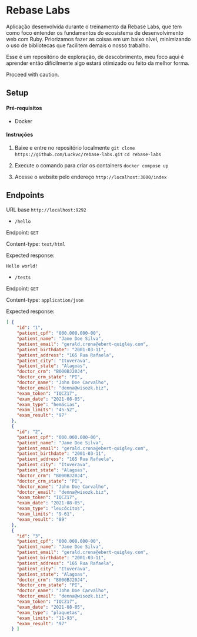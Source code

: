 # Rebase Labs

Aplicação desenvolvida durante o treinamento da Rebase Labs, que tem como foco entender os fundamentos do ecosistema de desenvolvimento web com Ruby. Priorizamos fazer as coisas em um baixo nível, minimizando o uso de bibliotecas que facilitem demais o nosso trabalho.

Esse é um repositório de exploração, de descobrimento, meu foco aqui é aprender então difícilmente algo estará otimizado ou feito da melhor forma. 

Proceed with caution. 

## Setup

#### Pré-requisitos

- Docker

#### Instruções

1. Baixe e entre no repositório localmente
`git clone https://github.com/Luckvc/rebase-labs.git`
`cd rebase-labs`

2. Execute o comando para criar os containers
`docker compose up`

3. Acesse o website pelo endereço `http://localhost:3000/index`


## Endpoints

URL base `http://localhost:9292`

- `/hello`

Endpoint: `GET`

Content-type: `text/html`

Expected response: 
```html
Hello world!
```

- `/tests`

Endpoint: `GET`

Content-type: `application/json`

Expected response: 
```json
[ {
    "id": "1",
    "patient_cpf": "000.000.000-00",
    "patient_name": "Jane Doe Silva",
    "patient_email": "gerald.crona@ebert-quigley.com",
    "patient_birthdate": "2001-03-11",
    "patient_address": "165 Rua Rafaela",
    "patient_city": "Ituverava",
    "patient_state": "Alagoas",
    "doctor_crm": "B000BJ20J4",
    "doctor_crm_state": "PI",
    "doctor_name": "John Doe Carvalho",
    "doctor_email": "denna@wisozk.biz",
    "exam_token": "IQCZ17",
    "exam_date": "2021-08-05",
    "exam_type": "hemácias",
    "exam_limits": "45-52",
    "exam_result": "97"
  },
  {
    "id": "2",
    "patient_cpf": "000.000.000-00",
    "patient_name": "Jane Doe Silva",
    "patient_email": "gerald.crona@ebert-quigley.com",
    "patient_birthdate": "2001-03-11",
    "patient_address": "165 Rua Rafaela",
    "patient_city": "Ituverava",
    "patient_state": "Alagoas",
    "doctor_crm": "B000BJ20J4",
    "doctor_crm_state": "PI",
    "doctor_name": "John Doe Carvalho",
    "doctor_email": "denna@wisozk.biz",
    "exam_token": "IQCZ17",
    "exam_date": "2021-08-05",
    "exam_type": "leucócitos",
    "exam_limits": "9-61",
    "exam_result": "89"
  },
  {
    "id": "3",
    "patient_cpf": "000.000.000-00",
    "patient_name": "Jane Doe Silva",
    "patient_email": "gerald.crona@ebert-quigley.com",
    "patient_birthdate": "2001-03-11",
    "patient_address": "165 Rua Rafaela",
    "patient_city": "Ituverava",
    "patient_state": "Alagoas",
    "doctor_crm": "B000BJ20J4",
    "doctor_crm_state": "PI",
    "doctor_name": "John Doe Carvalho",
    "doctor_email": "denna@wisozk.biz",
    "exam_token": "IQCZ17",
    "exam_date": "2021-08-05",
    "exam_type": "plaquetas",
    "exam_limits": "11-93",
    "exam_result": "97"
  } ]

```